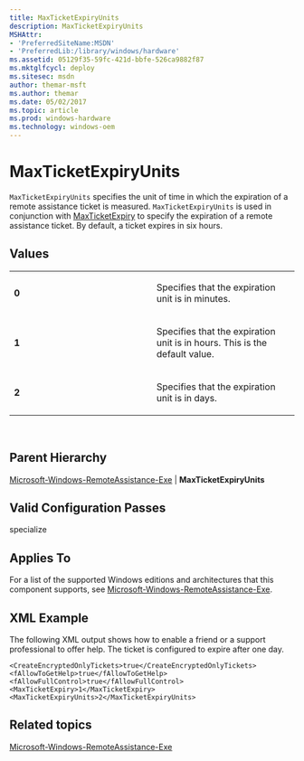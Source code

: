 ```yaml
---
title: MaxTicketExpiryUnits
description: MaxTicketExpiryUnits
MSHAttr:
- 'PreferredSiteName:MSDN'
- 'PreferredLib:/library/windows/hardware'
ms.assetid: 05129f35-59fc-421d-bbfe-526ca9882f87
ms.mktglfcycl: deploy
ms.sitesec: msdn
author: themar-msft
ms.author: themar
ms.date: 05/02/2017
ms.topic: article
ms.prod: windows-hardware
ms.technology: windows-oem
---
```


# MaxTicketExpiryUnits


`MaxTicketExpiryUnits` specifies the unit of time in which the expiration of a remote assistance ticket is measured. `MaxTicketExpiryUnits` is used in conjunction with [MaxTicketExpiry](microsoft-windows-remoteassistance-exe-maxticketexpiry.md) to specify the expiration of a remote assistance ticket. By default, a ticket expires in six hours.

## Values


<table>
<colgroup>
<col width="50%" />
<col width="50%" />
</colgroup>
<tbody>
<tr class="odd">
<td><p><strong>0</strong></p></td>
<td><p>Specifies that the expiration unit is in minutes.</p></td>
</tr>
<tr class="even">
<td><p><strong>1</strong></p></td>
<td><p>Specifies that the expiration unit is in hours. This is the default value.</p></td>
</tr>
<tr class="odd">
<td><p><strong>2</strong></p></td>
<td><p>Specifies that the expiration unit is in days.</p></td>
</tr>
</tbody>
</table>

 

## Parent Hierarchy


[Microsoft-Windows-RemoteAssistance-Exe](microsoft-windows-remoteassistance-exe.md) | **MaxTicketExpiryUnits**

## Valid Configuration Passes


specialize

## Applies To


For a list of the supported Windows editions and architectures that this component supports, see [Microsoft-Windows-RemoteAssistance-Exe](microsoft-windows-remoteassistance-exe.md).

## XML Example


The following XML output shows how to enable a friend or a support professional to offer help. The ticket is configured to expire after one day.

```
<CreateEncryptedOnlyTickets>true</CreateEncryptedOnlyTickets>
<fAllowToGetHelp>true</fAllowToGetHelp>
<fAllowFullControl>true</fAllowFullControl>
<MaxTicketExpiry>1</MaxTicketExpiry>
<MaxTicketExpiryUnits>2</MaxTicketExpiryUnits>
```

## Related topics


[Microsoft-Windows-RemoteAssistance-Exe](microsoft-windows-remoteassistance-exe.md)

 

 







